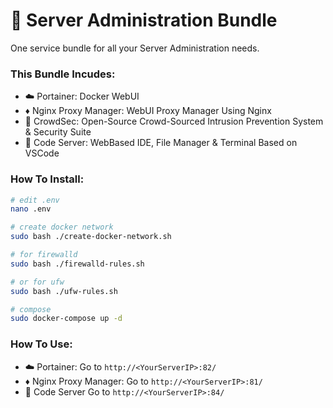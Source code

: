# 🐋 Server Administration Bundle
One service bundle for all your Server Administration needs.
![]()
### This Bundle Incudes:
- ☁️ Portainer: Docker WebUI
- ♦️ Nginx Proxy Manager: WebUI Proxy Manager Using Nginx
- 🦙 CrowdSec: Open-Source Crowd-Sourced Intrusion Prevention System & Security Suite
- 📄 Code Server: WebBased IDE, File Manager & Terminal Based on VSCode  

### How To Install:
```sh
# edit .env
nano .env

# create docker network
sudo bash ./create-docker-network.sh

# for firewalld
sudo bash ./firewalld-rules.sh

# or for ufw
sudo bash ./ufw-rules.sh

# compose
sudo docker-compose up -d

```

### How To Use:
- ☁️ Portainer: Go to `http://<YourServerIP>:82/`
- ♦️ Nginx Proxy Manager: Go to `http://<YourServerIP>:81/`
- 📄 Code Server Go to `http://<YourServerIP>:84/`
